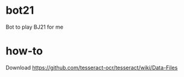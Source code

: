 # bot21
Bot to play BJ21 for me


# how-to
Download https://github.com/tesseract-ocr/tesseract/wiki/Data-Files